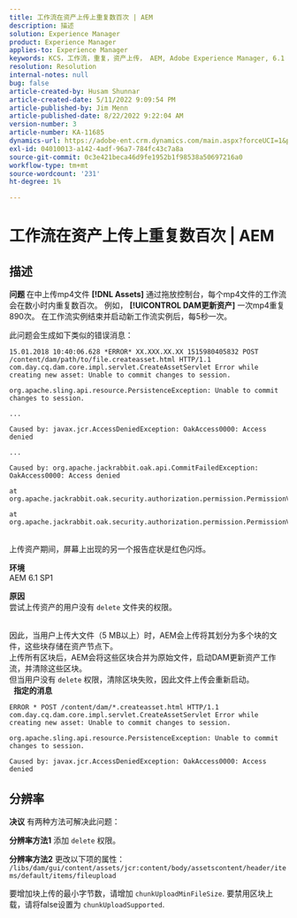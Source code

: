 ```yaml
---
title: 工作流在资产上传上重复数百次 | AEM
description: 描述
solution: Experience Manager
product: Experience Manager
applies-to: Experience Manager
keywords: KCS，工作流，重复，资产上传， AEM, Adobe Experience Manager, 6.1
resolution: Resolution
internal-notes: null
bug: false
article-created-by: Husam Shunnar
article-created-date: 5/11/2022 9:09:54 PM
article-published-by: Jim Menn
article-published-date: 8/22/2022 9:22:04 AM
version-number: 3
article-number: KA-11685
dynamics-url: https://adobe-ent.crm.dynamics.com/main.aspx?forceUCI=1&pagetype=entityrecord&etn=knowledgearticle&id=b13e57af-6ed1-ec11-a7b5-00224809c399
exl-id: 04010013-a142-4adf-96a7-784fc43c7a8a
source-git-commit: 0c3e421beca46d9fe1952b1f98538a50697216a0
workflow-type: tm+mt
source-wordcount: '231'
ht-degree: 1%

---
```


# 工作流在资产上传上重复数百次 | AEM

## 描述


<b>问题 </b>
在中上传mp4文件 <b>[!DNL Assets]</b> 通过拖放控制台，每个mp4文件的工作流会在数小时内重复数百次。
例如， <b>[!UICONTROL DAM更新资产]</b> 一次mp4重复890次。 在工作流实例结束并启动新工作流实例后，每5秒一次。

此问题会生成如下类似的错误消息：


```
15.01.2018 10:40:06.628 *ERROR* XX.XXX.XX.XX 1515980405832 POST /content/dam/path/to/file.createasset.html HTTP/1.1 com.day.cq.dam.core.impl.servlet.CreateAssetServlet Error while creating new asset: Unable to commit changes to session.

org.apache.sling.api.resource.PersistenceException: Unable to commit changes to session.

...

Caused by: javax.jcr.AccessDeniedException: OakAccess0000: Access denied

...

Caused by: org.apache.jackrabbit.oak.api.CommitFailedException: OakAccess0000: Access denied

at org.apache.jackrabbit.oak.security.authorization.permission.PermissionValidator.checkPermissions(PermissionValidator.java:212)

at org.apache.jackrabbit.oak.security.authorization.permission.PermissionValidator.childNodeDeleted(PermissionValidator.java:168)
```


<br>上传资产期间，屏幕上出现的另一个报告症状是红色闪烁。

<b>环境</b>
<br>AEM 6.1 SP1

<b>原因 </b>
<br>尝试上传资产的用户没有 `delete` 文件夹的权限。

<br>因此，当用户上传大文件（5 MB以上）时，AEM会上传将其划分为多个块的文件，这些块存储在资产节点下。
<br>上传所有区块后，AEM会将这些区块合并为原始文件，启动DAM更新资产工作流，并清除这些区块。
<br>但当用户没有 `delete` 权限，清除区块失败，因此文件上传会重新启动。
<br> 
<b>指定的消息</b>



```
ERROR * POST /content/dam/*.createasset.html HTTP/1.1 com.day.cq.dam.core.impl.servlet.CreateAssetServlet Error while creating new asset: Unable to commit changes to session.

org.apache.sling.api.resource.PersistenceException: Unable to commit changes to session.

Caused by: javax.jcr.AccessDeniedException: OakAccess0000: Access denied
```



## 分辨率


<b>决议</b>
有两种方法可解决此问题：<b> </b>

<b>分辨率方法1</b>
添加 `delete` 权限。

<b>分辨率方法2</b>
更改以下项的属性：
`/libs/dam/gui/content/assets/jcr:content/body/assetscontent/header/items/default/items/fileupload`

要增加块上传的最小字节数，请增加 `chunkUploadMinFileSize`.
要禁用区块上载，请将false设置为 `chunkUploadSupported`.
